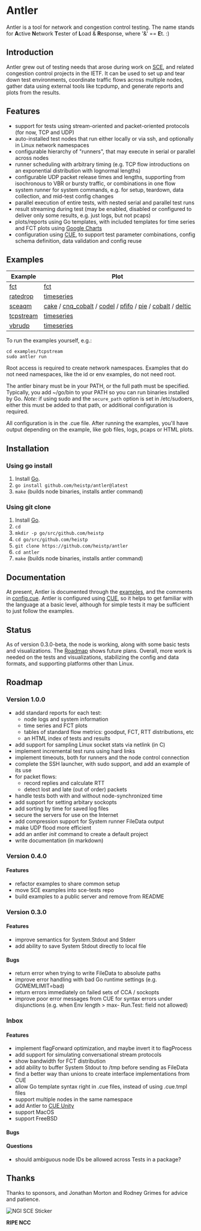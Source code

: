 # Antler

Antler is a tool for network and congestion control testing. The name stands for
**A**ctive **N**etwork **T**ester of **L**oad & **R**esponse, where '&' ==
**E**t. :)

## Introduction

Antler grew out of testing needs that arose during work on
[SCE](https://datatracker.ietf.org/doc/draft-morton-tsvwg-sce/), and related
congestion control projects in the IETF. It can be used to set up and tear down
test environments, coordinate traffic flows across multiple nodes, gather data
using external tools like tcpdump, and generate reports and plots from the
results.

## Features

* support for tests using stream-oriented and packet-oriented protocols (for
  now, TCP and UDP)
* auto-installed test nodes that run either locally or via ssh, and optionally
  in Linux network namespaces
* configurable hierarchy of "runners", that may execute in serial or parallel
  across nodes
* runner scheduling with arbitrary timing (e.g. TCP flow introductions on an
  exponential distribution with lognormal lengths)
* configurable UDP packet release times and lengths, supporting from isochronous
  to VBR or bursty traffic, or combinations in one flow
* system runner for system commands, e.g. for setup, teardown, data collection,
  and mid-test config changes
* parallel execution of entire tests, with nested serial and parallel test runs
* result streaming during test (may be enabled, disabled or configured to
  deliver only some results, e.g. just logs, but not pcaps)
* plots/reports using Go templates, with included templates for time series and
  FCT plots using [Google Charts](https://developers.google.com/chart)
* configuration using [CUE](https://cuelang.org/), to support test parameter
  combinations, config schema definition, data validation and config reuse

## Examples

| Example                     | Plot            |
| --------------------------- | --------------- |
| [fct](examples/fct/fct.cue.tmpl) | [fct](https://www.heistp.net/downloads/antler/examples/fct/fct.html) |
| [ratedrop](examples/ratedrop/ratedrop.cue) | [timeseries](https://www.heistp.net/downloads/antler/examples/ratedrop/timeseries.html) |
| [sceaqm](examples/sceaqm/sceaqm.cue) | [cake](https://www.heistp.net/downloads/antler/examples/sceaqm/cake_timeseries.html) / [cnq_cobalt](https://www.heistp.net/downloads/antler/examples/sceaqm/cnq_cobalt_timeseries.html) / [codel](https://www.heistp.net/downloads/antler/examples/sceaqm/codel_timeseries.html) / [pfifo](https://www.heistp.net/downloads/antler/examples/sceaqm/pfifo_timeseries.html) / [pie](https://www.heistp.net/downloads/antler/examples/sceaqm/pie_timeseries.html) / [cobalt](https://www.heistp.net/downloads/antler/examples/sceaqm/cobalt_timeseries.html) / [deltic](https://www.heistp.net/downloads/antler/examples/sceaqm/deltic_timeseries.html) |
| [tcpstream](examples/tcpstream/tcpstream.cue) | [timeseries](https://www.heistp.net/downloads/antler/examples/tcpstream/timeseries.html) |
| [vbrudp](examples/vbrudp/vbrudp.cue) | [timeseries](https://www.heistp.net/downloads/antler/examples/vbrudp/timeseries.html) |

To run the examples yourself, e.g.:
```
cd examples/tcpstream
sudo antler run
```

Root access is required to create network namespaces. Examples that do not need
namespaces, like the id or env examples, do not need root.

The antler binary must be in your PATH, or the full path must be specified.
Typically, you add ~/go/bin to your PATH so you can run binaries installed by
Go. *Note:* if using sudo and the `secure_path` option is set in /etc/sudoers,
either this must be added to that path, or additional configuration is required.

All configuration is in the .cue file. After running the examples, you'll have
output depending on the example, like gob files, logs, pcaps or HTML plots.

## Installation

### Using go install

1. Install [Go](https://go.dev/).
2. `go install github.com/heistp/antler@latest`
3. `make` (builds node binaries, installs antler command)

### Using git clone

1. Install [Go](https://go.dev/).
2. `cd`
3. `mkdir -p go/src/github.com/heistp`
4. `cd go/src/github.com/heistp`
5. `git clone https://github.com/heistp/antler`
6. `cd antler`
7. `make` (builds node binaries, installs antler command)

## Documentation

At present, Antler is documented through the [examples](examples), and the
comments in [config.cue](config.cue). Antler is configured using
[CUE](https://cuelang.org/), so it helps to get familiar with the language at a
basic level, although for simple tests it may be sufficient to just follow the
examples.

## Status

As of version 0.3.0-beta, the node is working, along with some basic tests and
visualizations. The [Roadmap](#roadmap) shows future plans. Overall, more work
is needed on the tests and visualizations, stabilizing the config and data
formats, and supporting platforms other than Linux.

## Roadmap

### Version 1.0.0

- add standard reports for each test:
  - node logs and system information
  - time series and FCT plots
  - tables of standard flow metrics: goodput, FCT, RTT distributions, etc
  - an HTML index of tests and results
- add support for sampling Linux socket stats via netlink (in C)
- implement incremental test runs using hard links
- implement timeouts, both for runners and the node control connection
- complete the SSH launcher, with sudo support, and add an example of its use
- for packet flows:
  - record replies and calculate RTT
  - detect lost and late (out of order) packets
- handle tests both with and without node-synchronized time
- add support for setting arbitary sockopts
- add sorting by time for saved log files
- secure the servers for use on the Internet
- add compression support for System runner FileData output
- make UDP flood more efficient
- add an antler _init_ command to create a default project
- write documentation (in markdown)

### Version 0.4.0

#### Features

- refactor examples to share common setup
- move SCE examples into sce-tests repo
- build examples to a public server and remove from README

### Version 0.3.0

#### Features

- improve semantics for System.Stdout and Stderr
- add ability to save System Stdout directly to local file

#### Bugs

- return error when trying to write FileData to absolute paths
- improve error handling with bad Go runtime settings (e.g. GOMEMLIMIT=bad)
- return errors immediately on failed sets of CCA / sockopts
- improve poor error messages from CUE for syntax errors under disjunctions
  (e.g. when Env length > max- Run.Test: field not allowed)

### Inbox

#### Features

- implement flagForward optimization, and maybe invert it to flagProcess
- add support for simulating conversational stream protocols
- show bandwidth for FCT distribution
- add ability to buffer System Stdout to /tmp before sending as FileData
- find a better way than unions to create interface implementations from CUE
- allow Go template syntax right in .cue files, instead of using .cue.tmpl files
- support multiple nodes in the same namespace
- add Antler to [CUE Unity](https://github.com/marketplace/cue-unity)
- support MacOS
- support FreeBSD

#### Bugs

#### Questions

- should ambiguous node IDs be allowed across Tests in a package?

## Thanks

Thanks to sponsors, and Jonathan Morton and Rodney Grimes for advice and
patience.

![NGI SCE Sticker](/doc/img/ngi-sce-sticker-200x230.png "NGI SCE Sticker")

**RIPE NCC**
